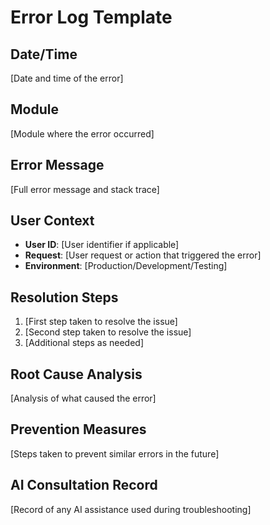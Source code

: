 ﻿# Error Log Template

## Date/Time
[Date and time of the error]

## Module
[Module where the error occurred]

## Error Message
[Full error message and stack trace]

## User Context
- **User ID**: [User identifier if applicable]
- **Request**: [User request or action that triggered the error]
- **Environment**: [Production/Development/Testing]

## Resolution Steps
1. [First step taken to resolve the issue]
2. [Second step taken to resolve the issue]
3. [Additional steps as needed]

## Root Cause Analysis
[Analysis of what caused the error]

## Prevention Measures
[Steps taken to prevent similar errors in the future]

## AI Consultation Record
[Record of any AI assistance used during troubleshooting]
